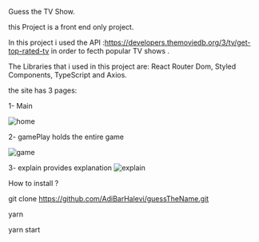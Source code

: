 Guess the TV Show.

this Project is a front end only project.

In this project i used the API :https://developers.themoviedb.org/3/tv/get-top-rated-tv in order to fecth popular TV shows .

The Libraries that i used in this project are: React Router Dom, Styled Components, TypeScript and Axios.

the site has 3 pages:

1- Main

![home](https://user-images.githubusercontent.com/77383329/125804210-a1929df9-4a74-41cc-8d64-243818de5aa6.png)

2- gamePlay holds the entire game

![game](https://user-images.githubusercontent.com/77383329/125803976-936c2ffb-bd8b-456c-8f06-53024e0a896b.png)

3- explain provides explanation
![explain](https://user-images.githubusercontent.com/77383329/125804452-7e004ffb-3866-42af-aaef-aebc972736ac.png)

How to install ?

git clone https://github.com/AdiBarHalevi/guessTheName.git

yarn

yarn start


